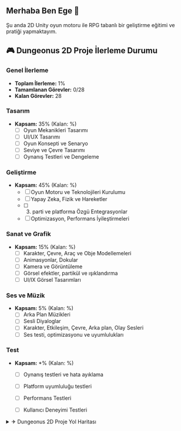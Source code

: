 ## Merhaba Ben Ege  👋

Şu anda 2D Unity oyun motoru ile RPG tabanlı bir geliştirme eğitimi ve pratiği yapmaktayım.




## 🎮 Dungeonus 2D Proje İlerleme Durumu 

### Genel İlerleme
- **Toplam İlerleme:** 1%
- **Tamamlanan Görevler:** 0/28
- **Kalan Görevler:** 28

### Tasarım

- **Kapsam:** 35% (Kalan: %)
  - [ ] Oyun Mekanikleri Tasarımı
  - [ ] UI/UX Tasarımı
  - [ ] Oyun Konsepti ve Senaryo
  - [ ] Seviye ve Çevre Tasarımı
  - [ ] Oynanış Testleri ve Dengeleme

### Geliştirme
- **Kapsam:** 45%  (Kalan: %)
  - [ ] Oyun Motoru ve Teknolojileri Kurulumu
  - [ ] Yapay Zeka, Fizik ve Hareketler
  - [ ] 3. parti ve platforma Özgü Entegrasyonlar
  - [ ] Optimizasyon, Performans İyileştirmeleri

### Sanat ve Grafik
- **Kapsam:** 15%  (Kalan: %)
  - [ ] Karakter, Çevre, Araç ve Obje Modellemeleri
  - [ ] Animasyonlar, Dokular 
  - [ ] Kamera ve Görüntüleme
  - [ ] Görsel efektler, partikül ve ışıklandırma
  - [ ] UI/IX Görsel Tasarımları

### Ses ve Müzik
- **Kapsam:** 5% (Kalan: %)
  - [ ] Arka Plan Müzikleri
  - [ ] Sesli Diyaloglar
  - [ ] Karakter, Etkileşim, Çevre, Arka plan, Olay Sesleri
  - [ ] Ses testi, optimizasyonu ve uyumlulukları

### Test
- **Kapsam:** *% (Kalan: %)
  - [ ] Oynanış testleri ve hata ayıklama
  - [ ] Platform uyumluluğu testleri
  - [ ] Performans Testleri
  - [ ] Kullanıcı Deneyimi Testleri


<details>
<summary>✈ Dungeonus 2D Proje Yol Haritası</summary>
  <ul>
<br>
<li>- Dungeon Room Editor</li>

<li>- Main Game Scene Set-up</li>

<li>- Dungeon Room Templates</li>

<li>- Dungeon Builder</li>

<li>- Initial Player Set Up</li>

<li>- Player Movement & Control</li>

<li>- Dungeon Doors & Lighting</li>

<li>- Object Pooling</li>

<li>- Player Weapons & Ammo</li>

<li>- Sound Effects</li>

<li>- MiniMap</li>

<li>- Weapon & Ammo Special Effects</li>

<li>- Enemy Setup</li>

<li>- Enemy Animations</li>

<li>- AStar Pathfinding</li>

<li>- Enemy AI Movement</li>

<li>- Spawning Enemies</li>

<li>- Enemy Weapons & Ammo</li>

<li>- Health & Damage</li>

<li>- Battling Through Levels</li>

<li>- Decorating The Dungeon</li>

<li>- Moveable Objects</li>

<li>- Enemy Ammo Patterns</li>

<li>- Dungeon Chests</li>

<li>- Dungeon Overview Map</li>

<li>- Game Music</li>

<li>- Pause Menu</li>

<li>- Main Menu</li>

  </ul> 
</details>
